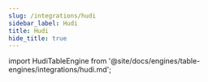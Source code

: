 ```yaml
---
slug: /integrations/hudi
sidebar_label: Hudi
title: Hudi
hide_title: true
---
```


import HudiTableEngine from '@site/docs/engines/table-engines/integrations/hudi.md';

<HudiTableEngine/>
